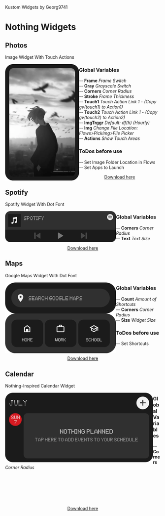 Kustom Widgets by Georg9741

# Nothing Widgets

## Photos

Image Widget With Touch Actions

<img align="left" src="https://github.com/Georg9741/Kustom-Widgets/blob/main/Nothing%20Widgets/Photos/preset_thumb_portrait.jpg?raw=true" alt="Photos" width="240"/>

### Global Variables

-- **Frame** _Frame Switch_  
-- **Gray** _Grayscale Switch_  
-- **Corners** _Corner Radius_  
-- **Stroke** _Frame Thickness_  
-- **Touch1** _Touch Action Link 1 - (Copy $gv(touch1)$ to Action1)_  
-- **Touch2** _Touch Action Link 1 - (Copy $gv(touch2)$ to Action2)_  
-- **ImgTrggr** _Default: $df(h)$ (Hourly)_  
-- **Img** _Change File Location: Flows>PickImg>File Picker_  
-- **Actions** _Show Touch Areas_  

### ToDos before use
-- Set Image Folder Location in Flows  
-- Set Apps to Launch

<div align="center"><a href="https://github.com/Georg9741/Kustom-Widgets/raw/main/Nothing%20Widgets/Photos.kwgt">Download here</a></div>

## Spotify

Spotify Widget With Dot Font

<img align="left" src="https://github.com/Georg9741/Kustom-Widgets/blob/main/Nothing%20Widgets/Spotify/preset_thumb_portrait.jpg?raw=true" alt="Spotify" width="360"/>

### Global Variables
-- **Corners** _Corner Radius_  
-- **Text** _Text Size_  

<div align="center"><a href="https://github.com/Georg9741/Kustom-Widgets/raw/main/Nothing%20Widgets/Spotify.kwgt">Download here</a></div>

## Maps

Google Maps Widget With Dot Font

<img align="left" src="https://github.com/Georg9741/Kustom-Widgets/blob/main/Nothing%20Widgets/Maps/preset_thumb_portrait.jpg?raw=true" alt="Maps" width="360"/>

### Global Variables
-- **Count** _Amount of Shortcuts_  
-- **Corners** _Corner Radius_  
-- **Size** _Widget Size_  

### ToDos before use
-- Set Shortcuts  

<br>
<div align="center"><a href="https://github.com/Georg9741/Kustom-Widgets/raw/main/Nothing%20Widgets/Maps.kwgt">Download here</a></div>

## Calendar

Nothing-Inspired Calendar Widget

<img align="left" src="https://github.com/Georg9741/Kustom-Widgets/blob/main/Nothing%20Widgets/Calendar/preset_thumb_portrait.jpg?raw=true" alt="Calendar" width="480"/>

### Global Variables
-- **Corners** _Corner Radius_  

<br>
<br>
<br>
<br>
<br>
<br>
<div align="center"><a href="https://github.com/Georg9741/Kustom-Widgets/raw/main/Nothing%20Widgets/Calendar.kwgt">Download here</a></div>
